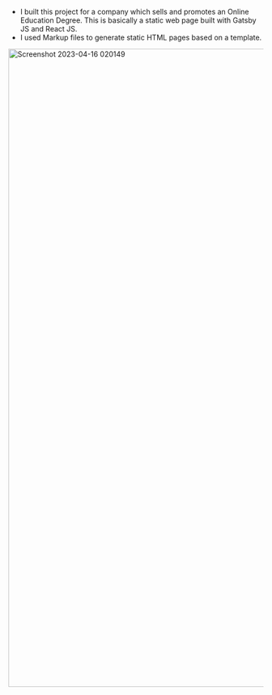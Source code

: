 - I built this project for a company which sells and promotes an Online Education Degree. This is basically a static web page built with Gatsby JS and React JS.
- I used Markup files to generate static HTML pages based on a template.
<img width="1262" alt="Screenshot 2023-04-16 020149" src="https://user-images.githubusercontent.com/56139934/232274684-f411e9da-09dd-4fc2-8ad4-0d6aa76d192f.png">
